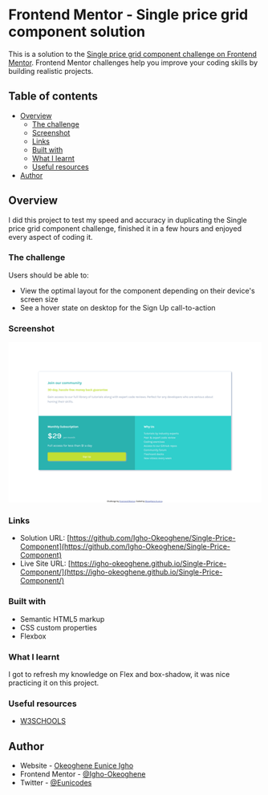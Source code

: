 # Frontend Mentor - Single price grid component solution

This is a solution to the [Single price grid component challenge on Frontend Mentor](https://www.frontendmentor.io/challenges/single-price-grid-component-5ce41129d0ff452fec5abbbc). Frontend Mentor challenges help you improve your coding skills by building realistic projects.

## Table of contents

- [Overview](#overview)
  - [The challenge](#the-challenge)
  - [Screenshot](#screenshot)
  - [Links](#links)
  - [Built with](#built-with)
  - [What I learnt](#what-i-learnt)
  - [Useful resources](#useful-resources)
- [Author](#author)

## Overview

I did this project to test my speed and accuracy in duplicating the Single price grid component challenge, finished it in a few hours and enjoyed every aspect of coding it.

### The challenge

Users should be able to:

- View the optimal layout for the component depending on their device's screen size
- See a hover state on desktop for the Sign Up call-to-action

### Screenshot

![Screenshot.png](/Screenshot.png)

### Links

- Solution URL: [https://github.com/Igho-Okeoghene/Single-Price-Component](https://github.com/Igho-Okeoghene/Single-Price-Component)
- Live Site URL: [https://igho-okeoghene.github.io/Single-Price-Component/](https://igho-okeoghene.github.io/Single-Price-Component/)

### Built with

- Semantic HTML5 markup
- CSS custom properties
- Flexbox

### What I learnt

I got to refresh my knowledge on Flex and box-shadow, it was nice practicing it on this project.

### Useful resources

- [W3SCHOOLS](https://www.w3schools.com)

## Author

- Website - [Okeoghene Eunice Igho](https://github.com/Igho-Okeoghene)
- Frontend Mentor - [@Igho-Okeoghene](https://www.frontendmentor.io/profile/Igho-Okeoghene)
- Twitter - [@Eunicodes](https://www.twitter.com/eunicodes)
